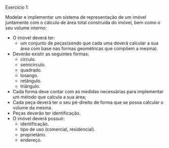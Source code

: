 Exercício 1:  

Modelar e implementar um sistema de representação de um imóvel
juntamente com o cálculo de área total construída do imóvel, bem
como o seu volume interno:
- O imóvel deverá ter:
  - um conjunto de peças(sendo que cada uma
deverá calcular a sua área com base nas formas geométricas que
compõem a mesma).
- Deverão existir as seguintes formas: 
  - círculo.
  - semicírculo.
  - quadrado.
  - losango. 
  - retângulo.
  - triângulo. 
- Cada forma deve contar com as medidas necessárias para implementar um
método que calcula a sua área;
- Cada peça deverá ter o seu pé-direito de forma que se possa calcular o
volume da mesma.
- Peças deverão ter identificação.
- O imóvel deverá possuir:
  - identificação.
  - tipo de uso (comercial, residencial).
  - proprietário.
  - endereço.